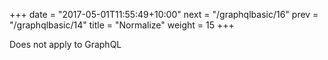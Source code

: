 +++
date = "2017-05-01T11:55:49+10:00"
next = "/graphqlbasic/16"
prev = "/graphqlbasic/14"
title = "Normalize"
weight = 15
+++

Does not apply to GraphQL